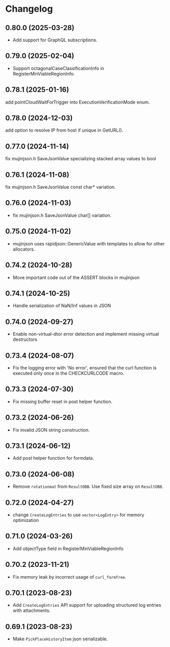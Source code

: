 # Changelog

## 0.80.0 (2025-03-28)

- Add support for GraphQL subscriptions.

## 0.79.0 (2025-02-04)

- Support octagonalCaseClassificationInfo in RegisterMinViableRegionInfo.

## 0.78.1 (2025-01-16)

add pointCloudWaitForTrigger into ExecutionVerificationMode enum.

## 0.78.0 (2024-12-03)

add option to resolve IP from host if unique in GetURL().

## 0.77.0 (2024-11-14)

fix mujinjson.h SaveJsonValue specializing stacked array values to bool

## 0.76.1 (2024-11-08)

fix mujinjson.h SaveJsonValue const char* variation.

## 0.76.0 (2024-11-03)

- fix mujinjson.h SaveJsonValue char[] variation.

## 0.75.0 (2024-11-02)

- mujinjson uses rapidjson::GenericValue with templates to allow for other allocators.

## 0.74.2 (2024-10-28)

- Move important code out of the ASSERT blocks in mujinjson

## 0.74.1 (2024-10-25)

- Handle serialization of NaN/Inf values in JSON

## 0.74.0 (2024-09-27)

- Enable non-virtual-dtor error detection and implement missing virtual destructors

## 0.73.4 (2024-08-07)

- Fix the logging error with 'No error', ensured that the curl function is executed only once in the CHECKCURLCODE macro.

## 0.73.3 (2024-07-30)

- Fix missing buffer reset in post helper function.

## 0.73.2 (2024-06-26)

- Fix invalid JSON string construction.

## 0.73.1 (2024-06-12)

- Add post helper function for formdata.

## 0.73.0 (2024-06-08)

- Remove `rotationmat` from `ResultOBB`. Use fixed size array on `ResultOBB`.

## 0.72.0 (2024-04-27)

- change `CreateLogEntries` to use `vector<LogEntry>` for memory optimization

## 0.71.0 (2024-03-26)

- Add objectType field in RegisterMinViableRegionInfo

## 0.70.2 (2023-11-21)

- Fix memory leak by incorrect usage of `curl_formfree`.

## 0.70.1 (2023-08-23)

- Add `CreateLogEntries` API support for uploading structured log entries with attachments.

## 0.69.1 (2023-08-23)

- Make `PickPlaceHistoryItem` json serializable.
